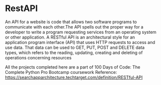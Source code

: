 # RestAPI
An API for a website is code that allows two software programs to communicate with each other.The API spells out the proper way for a developer to write a program requesting services from an operating system or other application. A RESTful API is an architectural style for an application program interface (API) that uses HTTP requests to access and use data. That data can be used to GET, PUT, POST and DELETE data types, which refers to the reading, updating, creating and deleting of operations concerning resources


All the projects completed here are a part of 100 Days of Code: The Complete Python Pro Bootcamp coursework 
Reference: https://searchapparchitecture.techtarget.com/definition/RESTful-API
